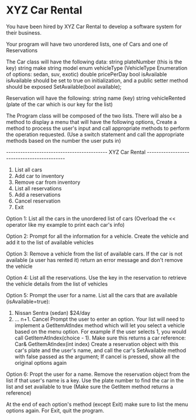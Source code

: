 # XYZ Car Rental 

You have been hired by XYZ Car Rental to develop a software system for their business.

Your program will have two unordered lists, one of Cars and one of Reservations
    
The Car class will have the following data: 
string plateNumber (this is the key)
string make 
string model 
enum vehicleType (VehicleType Enumeration of options: sedan, suv, exotic) 
double pricePerDay 
bool isAvailable isAvailable should be set to true on initialization,
and a public setter method should be exposed SetAvailable(bool available); 

Reservation will have the following:
string name (key) 
string vehicleRented (plate of the car which is our key for the list)
	
The Program class will be composed of the two lists. There will also be a method to display a menu
that will have the following options, Create a method to process the user's input and call appropriate methods to
perform the operation requested. (Use a switch statement and call the appropriate methods based on the number
the user puts in) 

------------------------------------------- XYZ Car Rental -------------------------------------------
1. List all cars 
2. Add car to inventory 
3. Remove car from inventory 
4. List all reservations 
5. Add a reservations 
6. Cancel reservation 
7. Exit 
	
Option 1: List all the cars in the unordered list of cars (Overload the << operator like my example to print each car's info)

Option 2: Prompt for all the information for a vehicle. Create the vehicle and add it to the list of available vehicles 
	
Option 3: Remove a vehicle from the list of available cars. If the car is not available (a user has rented it) return an error message and don't remove the vehicle 
	
Option 4: List all the reservations. Use the key in the reservation to retrieve the vehicle details from the list of vehicles 
	
Option 5: Prompt the user for a name. 
List all the cars that are available (isAvailable=true):
1. Nissan Sentra (sedan) $24/day 
2. ... n+1. 
Cancel 
Prompt the user to enter an option. 
Your list will need to implement a GetItemAtIndex method which will let you select a vehicle based on
the menu option. For example if the user selects 1, you would call GetItemAtIndex(choice - 1).
Make sure this returns a car reference: Car& GetItemAtIndex(int index) 
Create a reservation object with this car's plate and the user's name, 
and call the car's SetAvailable method with false passed as the argument; 
If cancel is pressed, show all the original options again
	
Option 6: Propt the user for a name. Remove the reservation object from the list if that user's name is a key.
Use the plate number to find the car in the list and set available to true (Make sure the GetItem method returns a
reference) 

At the end of each option's method (except Exit) make sure to list the menu options again.
For Exit, quit the program.

